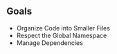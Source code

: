 ##  Goals

<ul class="list--biggy">
  <li>Organize Code into Smaller Files</li>
  <li>Respect the Global Namespace</li>
  <li>Manage Dependencies</li>
</ul>
